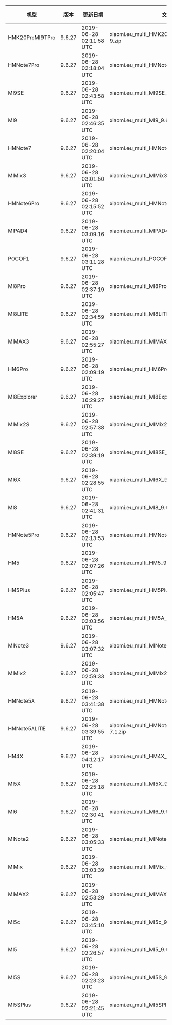 | 机型 | 版本 | 更新日期 | 文件名 | 大小 | 下载链接 |
| ---- | ---- | ---- | ---- | ---- | ---- |
| HMK20ProMI9TPro | 9.6.27 | 2019-06-28 02:11:58 UTC | xiaomi.eu_multi_HMK20ProMI9TPro_9.6.27_v10-9.zip | 2.3 GB | [SourceForge](https://sourceforge.net/projects/xiaomi-eu-multilang-miui-roms/files/xiaomi.eu/MIUI-WEEKLY-RELEASES/9.6.27/xiaomi.eu_multi_HMK20ProMI9TPro_9.6.27_v10-9.zip/download) |
| HMNote7Pro | 9.6.27 | 2019-06-28 02:18:04 UTC | xiaomi.eu_multi_HMNote7Pro_9.6.27_v10-9.zip | 1.8 GB | [SourceForge](https://sourceforge.net/projects/xiaomi-eu-multilang-miui-roms/files/xiaomi.eu/MIUI-WEEKLY-RELEASES/9.6.27/xiaomi.eu_multi_HMNote7Pro_9.6.27_v10-9.zip/download) |
| MI9SE | 9.6.27 | 2019-06-28 02:43:58 UTC | xiaomi.eu_multi_MI9SE_9.6.27_v10-9.zip | 2.1 GB | [SourceForge](https://sourceforge.net/projects/xiaomi-eu-multilang-miui-roms/files/xiaomi.eu/MIUI-WEEKLY-RELEASES/9.6.27/xiaomi.eu_multi_MI9SE_9.6.27_v10-9.zip/download) |
| MI9 | 9.6.27 | 2019-06-28 02:46:35 UTC | xiaomi.eu_multi_MI9_9.6.27_v10-9.zip | 2.3 GB | [SourceForge](https://sourceforge.net/projects/xiaomi-eu-multilang-miui-roms/files/xiaomi.eu/MIUI-WEEKLY-RELEASES/9.6.27/xiaomi.eu_multi_MI9_9.6.27_v10-9.zip/download) |
| HMNote7 | 9.6.27 | 2019-06-28 02:20:04 UTC | xiaomi.eu_multi_HMNote7_9.6.27_v10-9.zip | 1.8 GB | [SourceForge](https://sourceforge.net/projects/xiaomi-eu-multilang-miui-roms/files/xiaomi.eu/MIUI-WEEKLY-RELEASES/9.6.27/xiaomi.eu_multi_HMNote7_9.6.27_v10-9.zip/download) |
| MIMix3 | 9.6.27 | 2019-06-28 03:01:50 UTC | xiaomi.eu_multi_MIMix3_9.6.27_v10-9.zip | 2.0 GB | [SourceForge](https://sourceforge.net/projects/xiaomi-eu-multilang-miui-roms/files/xiaomi.eu/MIUI-WEEKLY-RELEASES/9.6.27/xiaomi.eu_multi_MIMix3_9.6.27_v10-9.zip/download) |
| HMNote6Pro | 9.6.27 | 2019-06-28 02:15:52 UTC | xiaomi.eu_multi_HMNote6Pro_9.6.27_v10-9.zip | 1.7 GB | [SourceForge](https://sourceforge.net/projects/xiaomi-eu-multilang-miui-roms/files/xiaomi.eu/MIUI-WEEKLY-RELEASES/9.6.27/xiaomi.eu_multi_HMNote6Pro_9.6.27_v10-9.zip/download) |
| MIPAD4 | 9.6.27 | 2019-06-28 03:09:16 UTC | xiaomi.eu_multi_MIPAD4_9.6.27_v10-8.1.zip | 1.5 GB | [SourceForge](https://sourceforge.net/projects/xiaomi-eu-multilang-miui-roms/files/xiaomi.eu/MIUI-WEEKLY-RELEASES/9.6.27/xiaomi.eu_multi_MIPAD4_9.6.27_v10-8.1.zip/download) |
| POCOF1 | 9.6.27 | 2019-06-28 03:11:28 UTC | xiaomi.eu_multi_POCOF1_9.6.27_v10-9.zip | 1.9 GB | [SourceForge](https://sourceforge.net/projects/xiaomi-eu-multilang-miui-roms/files/xiaomi.eu/MIUI-WEEKLY-RELEASES/9.6.27/xiaomi.eu_multi_POCOF1_9.6.27_v10-9.zip/download) |
| MI8Pro | 9.6.27 | 2019-06-28 02:37:19 UTC | xiaomi.eu_multi_MI8Pro_9.6.27_v10-9.zip | 2.0 GB | [SourceForge](https://sourceforge.net/projects/xiaomi-eu-multilang-miui-roms/files/xiaomi.eu/MIUI-WEEKLY-RELEASES/9.6.27/xiaomi.eu_multi_MI8Pro_9.6.27_v10-9.zip/download) |
| MI8LITE | 9.6.27 | 2019-06-28 02:34:59 UTC | xiaomi.eu_multi_MI8LITE_9.6.27_v10-9.zip | 1.7 GB | [SourceForge](https://sourceforge.net/projects/xiaomi-eu-multilang-miui-roms/files/xiaomi.eu/MIUI-WEEKLY-RELEASES/9.6.27/xiaomi.eu_multi_MI8LITE_9.6.27_v10-9.zip/download) |
| MIMAX3 | 9.6.27 | 2019-06-28 02:55:27 UTC | xiaomi.eu_multi_MIMAX3_9.6.27_v10-9.zip | 1.8 GB | [SourceForge](https://sourceforge.net/projects/xiaomi-eu-multilang-miui-roms/files/xiaomi.eu/MIUI-WEEKLY-RELEASES/9.6.27/xiaomi.eu_multi_MIMAX3_9.6.27_v10-9.zip/download) |
| HM6Pro | 9.6.27 | 2019-06-28 02:09:19 UTC | xiaomi.eu_multi_HM6Pro_9.6.27_v10-9.zip | 1.6 GB | [SourceForge](https://sourceforge.net/projects/xiaomi-eu-multilang-miui-roms/files/xiaomi.eu/MIUI-WEEKLY-RELEASES/9.6.27/xiaomi.eu_multi_HM6Pro_9.6.27_v10-9.zip/download) |
| MI8Explorer | 9.6.27 | 2019-06-28 16:29:27 UTC | xiaomi.eu_multi_MI8Explorer_9.6.27_v10-9.zip | 2.0 GB | [SourceForge](https://sourceforge.net/projects/xiaomi-eu-multilang-miui-roms/files/xiaomi.eu/MIUI-WEEKLY-RELEASES/9.6.27/xiaomi.eu_multi_MI8Explorer_9.6.27_v10-9.zip/download) |
| MIMix2S | 9.6.27 | 2019-06-28 02:57:38 UTC | xiaomi.eu_multi_MIMix2S_9.6.27_v10-9.zip | 2.0 GB | [SourceForge](https://sourceforge.net/projects/xiaomi-eu-multilang-miui-roms/files/xiaomi.eu/MIUI-WEEKLY-RELEASES/9.6.27/xiaomi.eu_multi_MIMix2S_9.6.27_v10-9.zip/download) |
| MI8SE | 9.6.27 | 2019-06-28 02:39:19 UTC | xiaomi.eu_multi_MI8SE_9.6.27_v10-9.zip | 1.8 GB | [SourceForge](https://sourceforge.net/projects/xiaomi-eu-multilang-miui-roms/files/xiaomi.eu/MIUI-WEEKLY-RELEASES/9.6.27/xiaomi.eu_multi_MI8SE_9.6.27_v10-9.zip/download) |
| MI6X | 9.6.27 | 2019-06-28 02:28:55 UTC | xiaomi.eu_multi_MI6X_9.6.27_v10-9.zip | 1.7 GB | [SourceForge](https://sourceforge.net/projects/xiaomi-eu-multilang-miui-roms/files/xiaomi.eu/MIUI-WEEKLY-RELEASES/9.6.27/xiaomi.eu_multi_MI6X_9.6.27_v10-9.zip/download) |
| MI8 | 9.6.27 | 2019-06-28 02:41:31 UTC | xiaomi.eu_multi_MI8_9.6.27_v10-9.zip | 2.0 GB | [SourceForge](https://sourceforge.net/projects/xiaomi-eu-multilang-miui-roms/files/xiaomi.eu/MIUI-WEEKLY-RELEASES/9.6.27/xiaomi.eu_multi_MI8_9.6.27_v10-9.zip/download) |
| HMNote5Pro | 9.6.27 | 2019-06-28 02:13:53 UTC | xiaomi.eu_multi_HMNote5Pro_9.6.27_v10-9.zip | 1.7 GB | [SourceForge](https://sourceforge.net/projects/xiaomi-eu-multilang-miui-roms/files/xiaomi.eu/MIUI-WEEKLY-RELEASES/9.6.27/xiaomi.eu_multi_HMNote5Pro_9.6.27_v10-9.zip/download) |
| HM5 | 9.6.27 | 2019-06-28 02:07:26 UTC | xiaomi.eu_multi_HM5_9.6.27_v10-8.1.zip | 1.4 GB | [SourceForge](https://sourceforge.net/projects/xiaomi-eu-multilang-miui-roms/files/xiaomi.eu/MIUI-WEEKLY-RELEASES/9.6.27/xiaomi.eu_multi_HM5_9.6.27_v10-8.1.zip/download) |
| HM5Plus | 9.6.27 | 2019-06-28 02:05:47 UTC | xiaomi.eu_multi_HM5Plus_9.6.27_v10-8.1.zip | 1.5 GB | [SourceForge](https://sourceforge.net/projects/xiaomi-eu-multilang-miui-roms/files/xiaomi.eu/MIUI-WEEKLY-RELEASES/9.6.27/xiaomi.eu_multi_HM5Plus_9.6.27_v10-8.1.zip/download) |
| HM5A | 9.6.27 | 2019-06-28 02:03:56 UTC | xiaomi.eu_multi_HM5A_9.6.27_v10-8.1.zip | 1.4 GB | [SourceForge](https://sourceforge.net/projects/xiaomi-eu-multilang-miui-roms/files/xiaomi.eu/MIUI-WEEKLY-RELEASES/9.6.27/xiaomi.eu_multi_HM5A_9.6.27_v10-8.1.zip/download) |
| MINote3 | 9.6.27 | 2019-06-28 03:07:32 UTC | xiaomi.eu_multi_MINote3_9.6.27_v10-9.zip | 1.7 GB | [SourceForge](https://sourceforge.net/projects/xiaomi-eu-multilang-miui-roms/files/xiaomi.eu/MIUI-WEEKLY-RELEASES/9.6.27/xiaomi.eu_multi_MINote3_9.6.27_v10-9.zip/download) |
| MIMix2 | 9.6.27 | 2019-06-28 02:59:33 UTC | xiaomi.eu_multi_MIMix2_9.6.27_v10-9.zip | 1.6 GB | [SourceForge](https://sourceforge.net/projects/xiaomi-eu-multilang-miui-roms/files/xiaomi.eu/MIUI-WEEKLY-RELEASES/9.6.27/xiaomi.eu_multi_MIMix2_9.6.27_v10-9.zip/download) |
| HMNote5A | 9.6.27 | 2019-06-28 03:41:38 UTC | xiaomi.eu_multi_HMNote5A_9.6.27_v10-7.1.zip | 1.4 GB | [SourceForge](https://sourceforge.net/projects/xiaomi-eu-multilang-miui-roms/files/xiaomi.eu/MIUI-WEEKLY-RELEASES/9.6.27/xiaomi.eu_multi_HMNote5A_9.6.27_v10-7.1.zip/download) |
| HMNote5ALITE | 9.6.27 | 2019-06-28 03:39:55 UTC | xiaomi.eu_multi_HMNote5ALITE_9.6.27_v10-7.1.zip | 1.4 GB | [SourceForge](https://sourceforge.net/projects/xiaomi-eu-multilang-miui-roms/files/xiaomi.eu/MIUI-WEEKLY-RELEASES/9.6.27/xiaomi.eu_multi_HMNote5ALITE_9.6.27_v10-7.1.zip/download) |
| HM4X | 9.6.27 | 2019-06-28 04:12:17 UTC | xiaomi.eu_multi_HM4X_9.6.27_v10-7.1.zip | 1.4 GB | [SourceForge](https://sourceforge.net/projects/xiaomi-eu-multilang-miui-roms/files/xiaomi.eu/MIUI-WEEKLY-RELEASES/9.6.27/xiaomi.eu_multi_HM4X_9.6.27_v10-7.1.zip/download) |
| MI5X | 9.6.27 | 2019-06-28 02:25:18 UTC | xiaomi.eu_multi_MI5X_9.6.27_v10-8.1.zip | 1.5 GB | [SourceForge](https://sourceforge.net/projects/xiaomi-eu-multilang-miui-roms/files/xiaomi.eu/MIUI-WEEKLY-RELEASES/9.6.27/xiaomi.eu_multi_MI5X_9.6.27_v10-8.1.zip/download) |
| MI6 | 9.6.27 | 2019-06-28 02:30:41 UTC | xiaomi.eu_multi_MI6_9.6.27_v10-9.zip | 1.6 GB | [SourceForge](https://sourceforge.net/projects/xiaomi-eu-multilang-miui-roms/files/xiaomi.eu/MIUI-WEEKLY-RELEASES/9.6.27/xiaomi.eu_multi_MI6_9.6.27_v10-9.zip/download) |
| MINote2 | 9.6.27 | 2019-06-28 03:05:33 UTC | xiaomi.eu_multi_MINote2_9.6.27_v10-8.0.zip | 1.5 GB | [SourceForge](https://sourceforge.net/projects/xiaomi-eu-multilang-miui-roms/files/xiaomi.eu/MIUI-WEEKLY-RELEASES/9.6.27/xiaomi.eu_multi_MINote2_9.6.27_v10-8.0.zip/download) |
| MIMix | 9.6.27 | 2019-06-28 03:03:39 UTC | xiaomi.eu_multi_MIMix_9.6.27_v10-8.0.zip | 1.5 GB | [SourceForge](https://sourceforge.net/projects/xiaomi-eu-multilang-miui-roms/files/xiaomi.eu/MIUI-WEEKLY-RELEASES/9.6.27/xiaomi.eu_multi_MIMix_9.6.27_v10-8.0.zip/download) |
| MIMAX2 | 9.6.27 | 2019-06-28 02:53:29 UTC | xiaomi.eu_multi_MIMAX2_9.6.27_v10-7.1.zip | 1.4 GB | [SourceForge](https://sourceforge.net/projects/xiaomi-eu-multilang-miui-roms/files/xiaomi.eu/MIUI-WEEKLY-RELEASES/9.6.27/xiaomi.eu_multi_MIMAX2_9.6.27_v10-7.1.zip/download) |
| MI5c | 9.6.27 | 2019-06-28 03:45:10 UTC | xiaomi.eu_multi_MI5c_9.6.27_v10-7.1.zip | 1.2 GB | [SourceForge](https://sourceforge.net/projects/xiaomi-eu-multilang-miui-roms/files/xiaomi.eu/MIUI-WEEKLY-RELEASES/9.6.27/xiaomi.eu_multi_MI5c_9.6.27_v10-7.1.zip/download) |
| MI5 | 9.6.27 | 2019-06-28 02:26:57 UTC | xiaomi.eu_multi_MI5_9.6.27_v10-8.0.zip | 1.4 GB | [SourceForge](https://sourceforge.net/projects/xiaomi-eu-multilang-miui-roms/files/xiaomi.eu/MIUI-WEEKLY-RELEASES/9.6.27/xiaomi.eu_multi_MI5_9.6.27_v10-8.0.zip/download) |
| MI5S | 9.6.27 | 2019-06-28 02:23:23 UTC | xiaomi.eu_multi_MI5S_9.6.27_v10-8.0.zip | 1.4 GB | [SourceForge](https://sourceforge.net/projects/xiaomi-eu-multilang-miui-roms/files/xiaomi.eu/MIUI-WEEKLY-RELEASES/9.6.27/xiaomi.eu_multi_MI5S_9.6.27_v10-8.0.zip/download) |
| MI5SPlus | 9.6.27 | 2019-06-28 02:21:45 UTC | xiaomi.eu_multi_MI5SPlus_9.6.27_v10-8.0.zip | 1.5 GB | [SourceForge](https://sourceforge.net/projects/xiaomi-eu-multilang-miui-roms/files/xiaomi.eu/MIUI-WEEKLY-RELEASES/9.6.27/xiaomi.eu_multi_MI5SPlus_9.6.27_v10-8.0.zip/download) |
